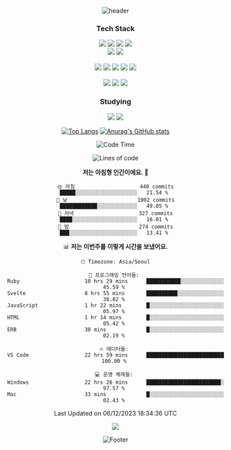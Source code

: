 <div align="center">

![header](https://capsule-render.vercel.app/api?type=waving&color=auto&height=200&section=header&text=I'm%20Jeonghyeon%&fontSize=50)

<h3>Tech Stack</h3>

<div>  
  <img src="https://img.shields.io/badge/Java-007396?style=for-the-badge&logo=Java&logoColor=white"/>
  <img src="https://img.shields.io/badge/Spring-6DB33F?style=for-the-badge&logo=Spring&logoColor=white"/>
  <img src="https://img.shields.io/badge/Spring_Boot-F2F4F9?style=for-the-badge&logo=spring-boot"/>
  <img src="https://img.shields.io/badge/Spring Security-6DB33F?style=for-the-badge&logo=Spring Security&logoColor=white"/>
  <br/>
  <img src="https://img.shields.io/badge/Ruby-CC342D?style=for-the-badge&logo=Ruby&logoColor=white"/>
  <img src="https://img.shields.io/badge/Ruby On Rails-D30001?style=for-the-badge&logo=RubyOnRails&logoColor=white"/>
  <br/>
  <br/>

  <img src="https://img.shields.io/badge/PostgreSQL-4169E1?style=for-the-badge&logo=postgresql&logoColor=black">
  <img src="https://img.shields.io/badge/Oracle-F80000?style=for-the-badge&logo=oracle&logoColor=black">
  <img src="https://img.shields.io/badge/MySQL-005C84?style=for-the-badge&logo=mysql&logoColor=white">
  <img src="https://img.shields.io/badge/AWS EC2-232f3e?style=for-the-badge&logo=Amazon AWS&logoColor=white">
  <img src="https://img.shields.io/badge/AWS RDS-232f3e?style=for-the-badge&logo=Amazon AWS&logoColor=white">
  <br/>
  <br/>

  <img src="https://img.shields.io/badge/JavaScript-323330?style=for-the-badge&logo=javascript&logoColor=F7DF1E">
  <img src="https://img.shields.io/badge/Bootstrap-563D7C?style=for-the-badge&logo=bootstrap&logoColor=white">
  <img src="https://img.shields.io/badge/Svelte-FF3E00?style=for-the-badge&logo=Svelte&logoColor=white">
  
  <br/>
</div>

<h3>Studying</h3>

<div>
  <img src="https://img.shields.io/badge/Docker-2CA5E0?style=for-the-badge&logo=docker&logoColor=white">
  <img src="https://img.shields.io/badge/GitLab-FC6D26?style=for-the-badge&logo=GitLab&logoColor=white"/>
  <!-- <img src=""> -->
</div>

<p></p>

[![Top Langs](https://github-readme-stats.vercel.app/api/top-langs/?username=O-sulloc&layout=compact)](https://github.com/O-sulloc/github-readme-stats)
[![Anurag's GitHub stats](https://github-readme-stats.vercel.app/api?username=O-sulloc)](https://github.com/O-sulloc/github-readme-stats)

<p></p>

<!--START_SECTION:waka-->
![Code Time](http://img.shields.io/badge/Code%20Time-1%2C103%20hrs%2047%20mins-blue)

![Lines of code](https://img.shields.io/badge/%EC%A0%80%EB%8A%94%20%EC%97%AC%ED%83%9C%EA%B9%8C%EC%A7%80%20-8.3%20million%20%EC%A4%84%EC%9D%98%20%EC%BD%94%EB%93%9C%EB%A5%BC%20%EC%9E%91%EC%84%B1%ED%96%88%EC%96%B4%EC%9A%94.-blue)

**저는 아침형 인간이에요. 🐤** 

```text
🌞 아침                     440 commits         █████░░░░░░░░░░░░░░░░░░░░   21.54 % 
🌆 낮　                     1002 commits        ████████████░░░░░░░░░░░░░   49.05 % 
🌃 저녁                     327 commits         ████░░░░░░░░░░░░░░░░░░░░░   16.01 % 
🌙 밤　                     274 commits         ███░░░░░░░░░░░░░░░░░░░░░░   13.41 % 
```


📊 **저는 이번주를 이렇게 시간을 보냈어요.** 

```text
🕑︎ Timezone: Asia/Seoul

💬 프로그래밍 언어들: 
Ruby                     10 hrs 29 mins      ███████████░░░░░░░░░░░░░░   45.59 % 
Svelte                   8 hrs 55 mins       ██████████░░░░░░░░░░░░░░░   38.82 % 
JavaScript               1 hr 22 mins        █░░░░░░░░░░░░░░░░░░░░░░░░   05.97 % 
HTML                     1 hr 14 mins        █░░░░░░░░░░░░░░░░░░░░░░░░   05.42 % 
ERB                      30 mins             █░░░░░░░░░░░░░░░░░░░░░░░░   02.19 % 

🔥 에디터들: 
VS Code                  22 hrs 59 mins      █████████████████████████   100.00 % 

💻 운영 체제들: 
Windows                  22 hrs 26 mins      ████████████████████████░   97.57 % 
Mac                      33 mins             █░░░░░░░░░░░░░░░░░░░░░░░░   02.43 % 
```


 Last Updated on 06/12/2023 18:34:36 UTC
<!--END_SECTION:waka-->

<p></p>

<a href="https://hits.seeyoufarm.com"><img src="https://hits.seeyoufarm.com/api/count/incr/badge.svg?url=https%3A%2F%2Fgithub.com%2FO-sulloc&count_bg=%23555555&title_bg=%23555555&icon=github.svg&icon_color=%23E7E7E7&title=GitHub&edge_flat=false"/></a>

![Footer](https://capsule-render.vercel.app/api?type=waving&color=auto&height=200&section=footer)



